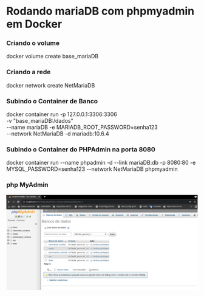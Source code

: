 # Rodando mariaDB com phpmyadmin em Docker

### Criando o volume
docker volume create base_mariaDB
### Criando a rede
docker network create NetMariaDB

### Subindo o Container de Banco
docker container run -p 127.0.0.1:3306:3306 \
-v "base_mariaDB:/dados" \
--name mariaDB -e MARIADB_ROOT_PASSWORD=senha123 \
--network NetMariaDB -d mariadb:10.6.4

### Subindo o Container do PHPAdmin na porta 8080
docker container run --name phpadmin -d --link mariaDB:db -p 8080:80 -e MYSQL_PASSWORD=senha123 --network NetMariaDB phpmyadmin

### php MyAdmin
![phpMyAdmin](img/phpmyadmin.png)